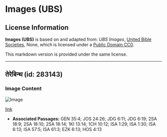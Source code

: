 # Images (UBS)

## License Information

**Images (UBS)** is based on and adapted from: _UBS Images_, [United Bible Societies](https://unitedbiblesocieties.org/), None, which is licensed under a [Public Domain CC0](https://creativecommons.org/public-domain/cc0/).

This markdown version is provided under the same license.



--------------------------------

## तेरेबिन्थ (id: 283143)

### Image Content

![Image](https://cdn.aquifer.bible/aquifer-content/resources/Media/WEB-0864_terebinth.jpg)

[link](https://cdn.aquifer.bible/aquifer-content/resources/Media/WEB-0864_terebinth.jpg)

* **Associated Passages:** GEN 35:4; JOS 24:26; JDG 6:11; JDG 6:19; 2SA 18:9; 2SA 18:10; 2SA 18:14; 1KI 13:14; 1CH 10:12; ISA 1:29; ISA 1:30; ISA 6:13; ISA 57:5; ISA 61:3; EZK 6:13; HOS 4:13

